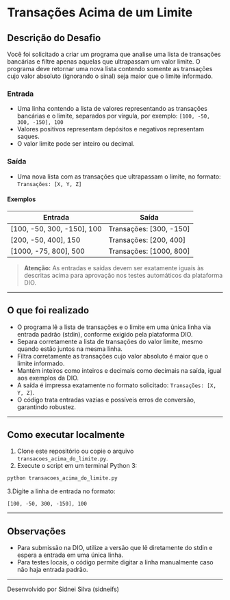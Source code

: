 # Transações Acima de um Limite

## Descrição do Desafio

Você foi solicitado a criar um programa que analise uma lista de transações bancárias e filtre apenas aquelas que ultrapassam um valor limite. O programa deve retornar uma nova lista contendo somente as transações cujo valor absoluto (ignorando o sinal) seja maior que o limite informado.

### Entrada

- Uma linha contendo a lista de valores representando as transações bancárias e o limite, separados por vírgula, por exemplo: `[100, -50, 300, -150], 100`
- Valores positivos representam depósitos e negativos representam saques.
- O valor limite pode ser inteiro ou decimal.

### Saída

- Uma nova lista com as transações que ultrapassam o limite, no formato: `Transações: [X, Y, Z]`

#### Exemplos

| Entrada                        | Saída                      |
|--------------------------------|----------------------------|
| [100, -50, 300, -150], 100     | Transações: [300, -150]    |
| [200, -50, 400], 150           | Transações: [200, 400]     |
| [1000, -75, 800], 500          | Transações: [1000, 800]    |

> **Atenção:** As entradas e saídas devem ser exatamente iguais às descritas acima para aprovação nos testes automáticos da plataforma DIO.

---

## O que foi realizado

- O programa lê a lista de transações e o limite em uma única linha via entrada padrão (stdin), conforme exigido pela plataforma DIO.
- Separa corretamente a lista de transações do valor limite, mesmo quando estão juntos na mesma linha.
- Filtra corretamente as transações cujo valor absoluto é maior que o limite informado.
- Mantém inteiros como inteiros e decimais como decimais na saída, igual aos exemplos da DIO.
- A saída é impressa exatamente no formato solicitado: `Transações: [X, Y, Z]`.
- O código trata entradas vazias e possíveis erros de conversão, garantindo robustez.

---

## Como executar localmente

1. Clone este repositório ou copie o arquivo `transacoes_acima_do_limite.py`.
2. Execute o script em um terminal Python 3:

```bash
python transacoes_acima_do_limite.py
```

3.Digite a linha de entrada no formato:

```text
[100, -50, 300, -150], 100
```

---

## Observações

- Para submissão na DIO, utilize a versão que lê diretamente do stdin e espera a entrada em uma única linha.
- Para testes locais, o código permite digitar a linha manualmente caso não haja entrada padrão.

---

Desenvolvido por Sidnei Silva (sidneifs)
